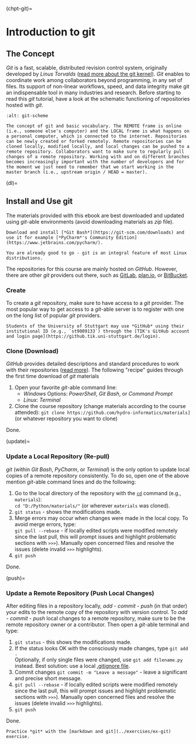 (chpt-git)=
# Introduction to git

## The Concept
*Git* is a fast, scalable, distributed revision control system, originally developed by *Linus Torvalds*  ([read more about the git kernel](https://git.kernel.org/)). *Git* enables to coordinate work among collaborators beyond programming, in any set of files. Its support of non-linear workflows, speed, and data integrity make git an indispensable tool in many industries and research. Before starting to read this *git* tutorial, have a look at the schematic functioning of repositories hosted with *git*.

```{figure} ../img/git-scheme.png
:alt: git-scheme

The concept of git and basic vocabulary. The REMOTE frame is online (i.e., someone else's computer) and the LOCAL frame is what happens on a personal computer, which is connected to the internet. Repositories can be newly created or forked remotely. Remote repositories can be cloned locally, modified locally, and local changes can be pushed to a remote repository. Collaborators want to make sure to regularly pull changes of a remote repository. Working with and on different branches becomes increasingly important with the number of developers and for the moment we just need to remember that we start working in the master branch (i.e., upstream origin / HEAD = master).
```

(dl)=
## Install and Use git
The materials provided with this ebook are best downloaded and updated using *git*-able environments (avoid downloading materials as *zip* file).

```{admonition} Windows
Download and install [*Git Bash*](https://git-scm.com/downloads) and use it for example [*PyCharm*'s Community Edition](https://www.jetbrains.com/pycharm/).
```

```{admonition} Linux
You are already good to go - git is an integral feature of most Linux distributions.
```

The repositories for this course are mainly hosted on *GitHub*. However, there are other *git* providers out there, such as [GitLab](https://gitlab.com/pages), [plan.io](https://plan.io/knowledge-management/), or [BitBucket](https://bitbucket.org/).


### Create

To create a *git* repository, make sure to have access to a *git* provider. The most popular way to get access to a *git*-able server is to register with one on the long list of popular *git* providers.

```{tip}
Students of the University of Stuttgart may use *GitHub* using their institutional ID (e.g., `st9009133`) through the [TIK's GitHub account and login page](https://github.tik.uni-stuttgart.de/login).
```

### Clone (Download)
*GitHub* provides detailed descriptions and standard procedures to work with their repositories ([read more](https://help.github.com/en/articles/cloning-a-repository)). The following "recipe" guides through the first time download of *git* materials

1. Open your favorite *git*-able command line:
    * *Windows* Options: *PowerShell*, *Git Bash*, or *Command Prompt*
    * *Linux*: *Terminal*
1. Clone the course repository (change materials according to the course attended): `git clone https://github.com/hydro-informatics/materials]` (or whatever repository you want to clone)

Done.

(update)=
### Update a Local Repository (Re-pull)

*git* (within *Git Bash*, *PyCharm*, or *Terminal*) is the only option to update local copies of a remote repository consistently. To do so, open one of the above mention *git*-able command lines and do the following:

1. Go to the local directory of the repository with the [`cd`](https://en.wikipedia.org/wiki/Cd_(command)) command (e.g., `materials`):</br> `cd "D:/Python/materials/"` (or wherever `materials` was cloned).
1. `git status` - shows the modifications made.
1.  Merge errors may occur when changes were made in the local copy. To avoid merge errors, type: </br> `git pull --rebase` - if locally edited scripts were modified remotely since the last pull, this will prompt issues and highlight problematic sections with `>>>`). Manually open concerned files and resolve the issues (delete invalid `>>>` highlights).
1. `git push`

Done.


(push)=
### Update a Remote Repository (Push Local Changes)

After editing files in a repository locally, *add* - *commit* - *push* (in that order) your edits to the remote copy of the repository with version control. To *add* - *commit* - *push* local changes to a remote repository, make sure to be the remote repository owner or a contributor. Then open a *git*-able terminal and type:
1. `git status` - this shows the modifications made.
1. If the status looks OK with the consciously made changes, type `git add .` </br>Optionally, if only single files were changed, use `git add filename.py` instead. Best solution: use a local [.gitignore file](https://help.github.com/en/github/using-git/ignoring-files).
1. Commit changes `git commit -m "Leave a message"` - leave a significant and precise short message.
1. `git pull --rebase` - if locally edited scripts were modified remotely since the last pull, this will prompt issues and highlight problematic sections with `>>>`). Manually open concerned files and resolve the issues (delete invalid `>>>` highlights).
1. `git push`

Done.

```{admonition} Exercise
Practice *git* with the [markdown and git](../exercises/ex-git) exercise.
```
